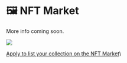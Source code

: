 # 🖼 NFT Market

More info coming soon.

![](<../.gitbook/assets/Screen Shot 2021-09-29 at 21.11.40.png>)

[Apply to list your collection on the NFT Market](../contact-us/nft-market-applications.md)\

